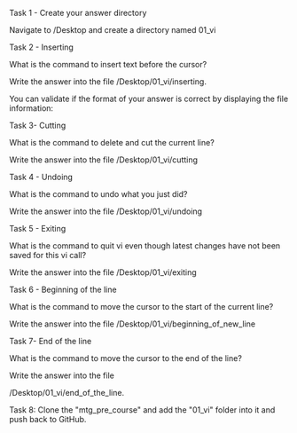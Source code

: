 Task 1 - Create your answer directory

Navigate to /Desktop and create a directory named 01_vi

Task 2 - Inserting

What is the command to insert text before the cursor?

Write the answer into the file /Desktop/01_vi/inserting.

You can validate if the format of your answer is correct by displaying the file information:

Task 3- Cutting

What is the command to delete and cut the current line?

Write the answer into the file /Desktop/01_vi/cutting

Task 4 - Undoing

What is the command to undo what you just did?

Write the answer into the file /Desktop/01_vi/undoing

Task 5 - Exiting

What is the command to quit vi even though latest changes have not been saved for this vi call?

Write the answer into the file /Desktop/01_vi/exiting

Task 6 - Beginning of the line

What is the command to move the cursor to the start of the current line?

Write the answer into the file /Desktop/01_vi/beginning_of_new_line

Task 7- End of the line

What is the command to move the cursor to the end of the line?

Write the answer into the file

 /Desktop/01_vi/end_of_the_line.

Task 8: Clone the "mtg_pre_course"  and add the "01_vi" folder into it and push back to GitHub. 
